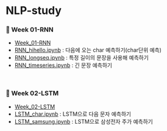 # NLP-study

### 🐳 Week 01-RNN
- [Week_01-RNN](https://github.com/HanNayeoniee/NLP-study/blob/main/Week%2001-RNN/README.md)
- [RNN_hihello.ipynb](https://github.com/HanNayeoniee/NLP-study/blob/main/Week%2001-RNN/Week%2001-RNN_hihello.ipynb) : 다음에 오는 char 예측하기(char단위 예측)
- [RNN_longseq.ipynb](https://github.com/HanNayeoniee/NLP-study/blob/main/Week%2001-RNN/Week%2001-RNN_longseq.ipynb) : 특정 길이의 문장을 사용해 예측하기
- [RNN_timeseries.ipynb](https://github.com/HanNayeoniee/NLP-study/blob/main/Week%2001-RNN/Week%2001-RNN_timeseries.ipynb) : 긴 문장 예측하기

<br>

### 🦜 Week 02-LSTM
- [Week_02-LSTM](https://github.com/HanNayeoniee/NLP-study/blob/main/Week%2002-LSTM/README.md)
- [LSTM_char.ipynb](https://github.com/HanNayeoniee/NLP-study/blob/main/Week%2002-LSTM/LSTM_char.ipynb) : LSTM으로 다음 문자 예측하기
- [LSTM_samsung.ipynb](https://github.com/HanNayeoniee/NLP-study/blob/main/Week%2002-LSTM/LSTM_samsung.ipynb) : LSTM으로 삼성전자 주가 예측하기

<br>
